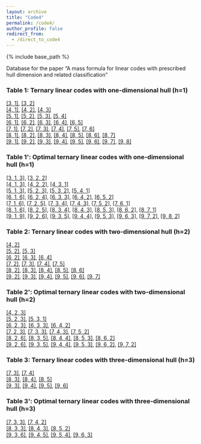 ```yaml
---
layout: archive
title: "Code4"
permalink: /code4/
author_profile: false
redirect_from: 
  - /direct_to_code4
---
```


{% include base_path %}


Database for the paper “A mass formula for linear codes with prescribed hull dimension and related classification”

### Table 1: Ternary linear codes with one-dimensional hull (h=1)

[[3, 1]](https://AHU-coding.github.io/files/1-[3,1]-3.txt), [[3, 2]](https://AHU-coding.github.io/files/1-[3,2]-3.txt)  
[[4, 1]](https://AHU-coding.github.io/files/1-[4,1]-3.txt), [[4, 2]](https://AHU-coding.github.io/files/1-[4,2]-3.txt), [[4, 3]](https://AHU-coding.github.io/files/1-[4,3]-3.txt)  
[[5, 1]](https://AHU-coding.github.io/files/1-[5,1]-3.txt), [[5, 2]](https://AHU-coding.github.io/files/1-[5,2]-3.txt), [[5, 3]](https://AHU-coding.github.io/files/1-[5,3]-3.txt), [[5, 4]](https://AHU-coding.github.io/files/1-[5,4]-3.txt)  
[[6, 1]](https://AHU-coding.github.io/files/1-[6,1]-3.txt), [[6, 2]](https://AHU-coding.github.io/files/1-[6,2]-3.txt), [[6, 3]](https://AHU-coding.github.io/files/1-[6,3]-3.txt), [[6, 4]](https://AHU-coding.github.io/files/1-[6,4]-3.txt), [[6, 5]](https://AHU-coding.github.io/files/1-[6,5]-3.txt)  
[[7, 1]](https://AHU-coding.github.io/files/1-[7,1]-3.txt), [[7, 2]](https://AHU-coding.github.io/files/1-[7,2]-3.txt), [[7, 3]](https://AHU-coding.github.io/files/1-[7,3]-3.txt), [[7, 4]](https://AHU-coding.github.io/files/1-[7,4]-3.txt), [[7, 5]](https://AHU-coding.github.io/files/1-[7,5]-3.txt), [[7, 6]](https://AHU-coding.github.io/files/1-[7,6]-3.txt)  
[[8, 1]](https://AHU-coding.github.io/files/1-[8,1]-3.txt), [[8, 2]](https://AHU-coding.github.io/files/1-[8,2]-3.txt), [[8, 3]](https://AHU-coding.github.io/files/1-[8,3]-3.txt), [[8, 4]](https://AHU-coding.github.io/files/1-[8,4]-3.txt), [[8, 5]](https://AHU-coding.github.io/files/1-[8,5]-3.txt), [[8, 6]](https://AHU-coding.github.io/files/1-[8,6]-3.txt), [[8, 7]](https://AHU-coding.github.io/files/1-[8,7]-3.txt)  
[[9, 1]](https://AHU-coding.github.io/files/1-[9,1]-3.txt), [[9, 2]](https://AHU-coding.github.io/files/1-[9,2]-3.txt), [[9, 3]](https://AHU-coding.github.io/files/1-[9,3]-3.txt), [[9, 4]](https://AHU-coding.github.io/files/1-[9,4]-3.txt), [[9, 5]](https://AHU-coding.github.io/files/1-[9,5]-3.txt), [[9, 6]](https://AHU-coding.github.io/files/1-[9,6]-3.txt), [[9, 7]](https://AHU-coding.github.io/files/1-[9,7]-3.txt), [[9, 8]](https://AHU-coding.github.io/files/1-[9,8]-3.txt)  

### Table 1': Optimal ternary linear codes with one-dimensional hull (h=1)

[[3, 1, 3]](https://AHU-coding.github.io/files/1-[3,1,3]-3.txt), [[3, 2, 2]](https://AHU-coding.github.io/files/1-[3,2,2]-3.txt)   
[[4, 1, 3]](https://AHU-coding.github.io/files/1-[4,1,3]-3.txt), [[4, 2, 2]](https://AHU-coding.github.io/files/1-[4,2,2]-3.txt), [[4, 3, 1]](https://AHU-coding.github.io/files/1-[4,3,1]-3.txt)  
[[5, 1, 3]](https://AHU-coding.github.io/files/1-[5,1,3]-3.txt), [[5, 2, 3]](https://AHU-coding.github.io/files/1-[5,2,3]-3.txt), [[5, 3, 2]](https://AHU-coding.github.io/files/1-[5,3,2]-3.txt), [[5, 4, 1]](https://AHU-coding.github.io/files/1-[5,4,1]-3.txt)  
[[6, 1, 6]](https://AHU-coding.github.io/files/1-[6,1,6]-3.txt), [[6, 2, 4]](https://AHU-coding.github.io/files/1-[6,2,4]-3.txt), [[6, 3, 3]](https://AHU-coding.github.io/files/1-[6,3,3]-3.txt), [[6, 4, 2]](https://AHU-coding.github.io/files/1-[6,4,2]-3.txt), [[6, 5, 2]](https://AHU-coding.github.io/files/1-[6,5,2]-3.txt)  
[[7, 1, 6]](https://AHU-coding.github.io/files/1-[7,1,6]-3.txt), [[7, 2, 5]](https://AHU-coding.github.io/files/1-[7,2,5]-3.txt), [[7, 3, 4]](https://AHU-coding.github.io/files/1-[7,3,4]-3.txt), [[7, 4, 3]](https://AHU-coding.github.io/files/1-[7,4,3]-3.txt), [[7, 5, 2]](https://AHU-coding.github.io/files/1-[7,5,2]-3.txt), [[7, 6, 1]](https://AHU-coding.github.io/files/1-[7,6,1]-3.txt)  
[[8, 1, 6]](https://AHU-coding.github.io/files/1-[8,1,6]-3.txt), [[8, 2, 5]](https://AHU-coding.github.io/files/1-[8,2,5]-3.txt), [[8, 3, 4]](https://AHU-coding.github.io/files/1-[8,3,4]-3.txt), [[8, 4, 3]](https://AHU-coding.github.io/files/1-[8,4,3]-3.txt), [[8, 5, 3]](https://AHU-coding.github.io/files/1-[8,5,3]-3.txt), [[8, 6, 2]](https://AHU-coding.github.io/files/1-[8,6,2]-3.txt), [[8, 7, 1]](https://AHU-coding.github.io/files/1-[8,7,1]-3.txt)  
[[9, 1, 9]](https://AHU-coding.github.io/files/1-[9,1,9]-3.txt), [[9, 2, 6]](https://AHU-coding.github.io/files/1-[9,2,6]-3.txt), [[9, 3, 5]](https://AHU-coding.github.io/files/1-[9,3,5]-3.txt), [[9, 4, 4]](https://AHU-coding.github.io/files/1-[9,4,4]-3.txt), [[9, 5, 3]](https://AHU-coding.github.io/files/1-[9,5,3]-3.txt), [[9, 6, 3]](https://AHU-coding.github.io/files/1-[9,6,3]-3.txt), [[9, 7, 2]](https://AHU-coding.github.io/files/1-[9,7,2]-3.txt), [[9, 8, 2]](https://AHU-coding.github.io/files/1-[9,8,2]-3.txt)  

### Table 2: Ternary linear codes with two-dimensional hull (h=2)

[[4, 2]](https://AHU-coding.github.io/files/2-[4,2]-3.txt)  
[[5, 2]](https://AHU-coding.github.io/files/2-[5,2]-3.txt), [[5, 3]](https://AHU-coding.github.io/files/2-[5,3]-3.txt)  
[[6, 2]](https://AHU-coding.github.io/files/2-[6,2]-3.txt), [[6, 3]](https://AHU-coding.github.io/files/2-[6,3]-3.txt), [[6, 4]](https://AHU-coding.github.io/files/2-[6,4]-3.txt)  
[[7, 2]](https://AHU-coding.github.io/files/2-[7,2]-3.txt), [[7, 3]](https://AHU-coding.github.io/files/2-[7,3]-3.txt), [[7, 4]](https://AHU-coding.github.io/files/2-[7,4]-3.txt), [[7, 5]](https://AHU-coding.github.io/files/2-[7,5]-3.txt)  
[[8, 2]](https://AHU-coding.github.io/files/2-[8,2]-3.txt), [[8, 3]](https://AHU-coding.github.io/files/2-[8,3]-3.txt), [[8, 4]](https://AHU-coding.github.io/files/2-[8,4]-3.txt), [[8, 5]](https://AHU-coding.github.io/files/2-[8,5]-3.txt), [[8, 6]](https://AHU-coding.github.io/files/2-[8,6]-3.txt)  
[[9, 2]](https://AHU-coding.github.io/files/2-[9,2]-3.txt), [[9, 3]](https://AHU-coding.github.io/files/2-[9,3]-3.txt), [[9, 4]](https://AHU-coding.github.io/files/2-[9,4]-3.txt), [[9, 5]](https://AHU-coding.github.io/files/2-[9,5]-3.txt), [[9, 6]](https://AHU-coding.github.io/files/2-[9,6]-3.txt), [[9, 7]](https://AHU-coding.github.io/files/2-[9,7]-3.txt)  

### Table 2': Optimal ternary linear codes with two-dimensional hull (h=2)

[[4, 2, 3]](https://AHU-coding.github.io/files/2-[4,2,3]-3.txt)  
[[5, 2, 3]](https://AHU-coding.github.io/files/2-[5,2,3]-3.txt), [[5, 3, 1]](https://AHU-coding.github.io/files/2-[5,3,1]-3.txt)  
[[6, 2, 3]](https://AHU-coding.github.io/files/2-[6,2,3]-3.txt), [[6, 3, 3]](https://AHU-coding.github.io/files/2-[6,3,3]-3.txt), [[6, 4, 2]](https://AHU-coding.github.io/files/2-[6,4,2]-3.txt)  
[[7, 2, 3]](https://AHU-coding.github.io/files/2-[7,2,3]-3.txt), [[7, 3, 3]](https://AHU-coding.github.io/files/2-[7,3,3]-3.txt), [[7, 4, 3]](https://AHU-coding.github.io/files/2-[7,4,3]-3.txt), [[7, 5, 2]](https://AHU-coding.github.io/files/2-[7,5,2]-3.txt)  
[[8, 2, 6]](https://AHU-coding.github.io/files/2-[8,2,6]-3.txt), [[8, 3, 5]](https://AHU-coding.github.io/files/2-[8,3,5]-3.txt), [[8, 4, 4]](https://AHU-coding.github.io/files/2-[8,4,4]-3.txt), [[8, 5, 3]](https://AHU-coding.github.io/files/2-[8,5,3]-3.txt), [[8, 6, 2]](https://AHU-coding.github.io/files/2-[8,6,2]-3.txt)    
[[9, 2, 6]](https://AHU-coding.github.io/files/2-[9,2,6]-3.txt), [[9, 3, 5]](https://AHU-coding.github.io/files/2-[9,3,5]-3.txt), [[9, 4, 4]](https://AHU-coding.github.io/files/2-[9,4,4]-3.txt), [[9, 5, 3]](https://AHU-coding.github.io/files/2-[9,5,3]-3.txt), [[9, 6, 2]](https://AHU-coding.github.io/files/2-[9,6,2]-3.txt), [[9, 7, 2]](https://AHU-coding.github.io/files/2-[9,7,2]-3.txt)  

### Table 3: Ternary linear codes with three-dimensional hull (h=3)

[[7, 3]](https://AHU-coding.github.io/files/3-[7,3]-3.txt), [[7, 4]](https://AHU-coding.github.io/files/3-[7,4]-3.txt)  
[[8, 3]](https://AHU-coding.github.io/files/3-[8,3]-3.txt), [[8, 4]](https://AHU-coding.github.io/files/3-[8,4]-3.txt), [[8, 5]](https://AHU-coding.github.io/files/3-[8,5]-3.txt)  
[[9, 3]](https://AHU-coding.github.io/files/3-[9,3]-3.txt), [[9, 4]](https://AHU-coding.github.io/files/3-[9,4]-3.txt), [[9, 5]](https://AHU-coding.github.io/files/3-[9,5]-3.txt), [[9, 6]](https://AHU-coding.github.io/files/3-[9,6]-3.txt)  

### Table 3': Optimal ternary linear codes with three-dimensional hull (h=3)

[[7, 3, 3]](https://AHU-coding.github.io/files/3-[7,3,3]-3.txt), [[7, 4, 2]](https://AHU-coding.github.io/files/3-[7,4,2]-3.txt)  
[[8, 3, 3]](https://AHU-coding.github.io/files/3-[8,3,3]-3.txt), [[8, 4, 3]](https://AHU-coding.github.io/files/3-[8,4,3]-3.txt), [[8, 5, 2]](https://AHU-coding.github.io/files/3-[8,5,2]-3.txt)    
[[9, 3, 6]](https://AHU-coding.github.io/files/3-[9,3,6]-3.txt), [[9, 4, 5]](https://AHU-coding.github.io/files/3-[9,4,5]-3.txt), [[9, 5, 4]](https://AHU-coding.github.io/files/3-[9,5,4]-3.txt), [[9, 6, 3]](https://AHU-coding.github.io/files/3-[9,6,3]-3.txt)  
